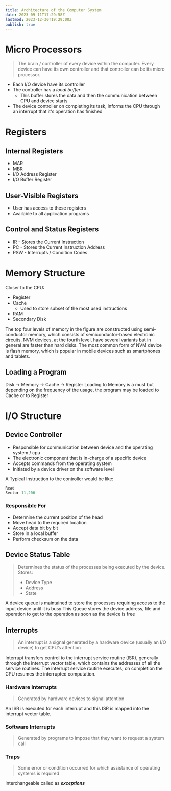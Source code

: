 ```yaml
---
title: Architecture of the Computer System
date: 2023-09-11T17:29:58Z
lastmod: 2023-12-30T19:29:00Z
publish: true
---
```


# Micro Processors

> The brain / controller of every device within the computer. Every device can have its own controller and that controller can be its micro processor.

- Each I/O device have its controller
- The controller has a *local buffer*
  - This buffer stores the data and then the communication between CPU and device starts
- The device controller on completing its task, informs the CPU through an interrupt that it's operation has finished

# Registers

## Internal Registers

- MAR
- MBR
- I/O Address Register
- I/O Buffer Register

## User-Visible Registers

- User has access to these registers
- Available to all application programs

## Control and Status Registers

- IR - Stores the Current Instruction
- PC - Stores the Current Instruction Address
- PSW - Interrupts / Condition Codes

# Memory Structure

Closer to the CPU:

- Register
- Cache
  - Used to store subset of the most used instructions
- RAM
- Secondary Disk

The top four levels of memory in the figure are constructed using semi-conductor memory, which consists of semiconductor-based electronic circuits. NVM devices, at the fourth level, have several variants but in general are faster than hard disks. The most common form of NVM device is flash memory, which is popular in mobile devices such as smartphones and tablets.

## Loading a Program

Disk -> Memory -> Cache -> Register
Loading to Memory is a must but depending on the frequency of the usage, the program may be loaded to Cache or to Register

# I/O Structure

## Device Controller

- Responsible for communication between device and the operating system / cpu
- The electronic component  that is in-charge of a specific device
- Accepts commands from the operating system
- Initiated by a device driver on the software level

A Typical Instruction to the controller would be like:

```c
Read
Sector 11,206
```

### Responsible For

- Determine the current position of the head
- Move head to the required location
- Accept data bit by bit
- Store in a local buffer
- Perform checksum on the data

## Device Status Table

> Determines the status of the processes being executed by the device.
> Stores:
> 
> - Device Type
> - Address
> - State

A device queue is maintained to store the processes requiring access to the input device until it is busy
This Queue stores the device address, file and operation to get to the operation as soon as the device is free

## Interrupts

> An interrupt is a signal generated by a hardware device (usually an I/O device) to get CPU’s attention

Interrupt transfers control to the interrupt service routine (ISR), generally through the interrupt vector table, which contains the addresses of all the service routines. The interrupt service routine executes; on completion the CPU resumes the interrupted computation.

### Hardware Interrupts

> Generated by hardware devices to signal attention

An ISR is executed for each interrupt and this ISR is mapped into the interrupt vector table.

### Software Interrupts

> Generated by programs to impose that they want to request a system call

### Traps

> Some error or condition occurred for which assistance of operating systems is required

Interchangeable called as ***exceptions***


‍
